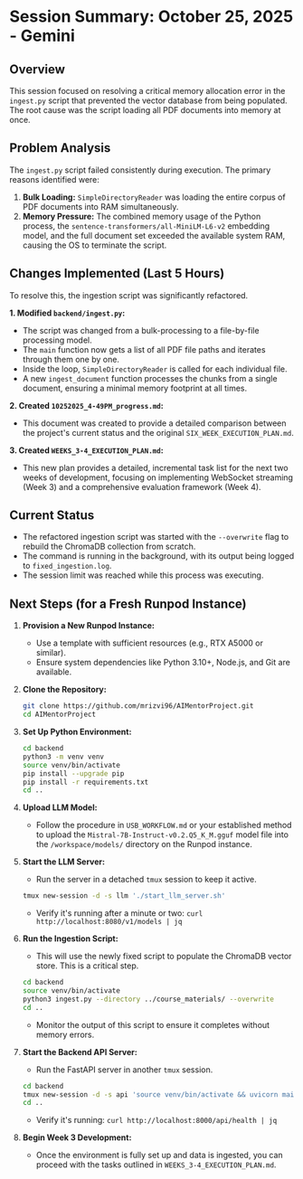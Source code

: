 # Session Summary: October 25, 2025 - Gemini

## Overview
This session focused on resolving a critical memory allocation error in the `ingest.py` script that prevented the vector database from being populated. The root cause was the script loading all PDF documents into memory at once.

## Problem Analysis
The `ingest.py` script failed consistently during execution. The primary reasons identified were:
1.  **Bulk Loading:** `SimpleDirectoryReader` was loading the entire corpus of PDF documents into RAM simultaneously.
2.  **Memory Pressure:** The combined memory usage of the Python process, the `sentence-transformers/all-MiniLM-L6-v2` embedding model, and the full document set exceeded the available system RAM, causing the OS to terminate the script.

## Changes Implemented (Last 5 Hours)

To resolve this, the ingestion script was significantly refactored.

**1. Modified `backend/ingest.py`:**
*   The script was changed from a bulk-processing to a file-by-file processing model.
*   The `main` function now gets a list of all PDF file paths and iterates through them one by one.
*   Inside the loop, `SimpleDirectoryReader` is called for each individual file.
*   A new `ingest_document` function processes the chunks from a single document, ensuring a minimal memory footprint at all times.

**2. Created `10252025_4-49PM_progress.md`:**
*   This document was created to provide a detailed comparison between the project's current status and the original `SIX_WEEK_EXECUTION_PLAN.md`.

**3. Created `WEEKS_3-4_EXECUTION_PLAN.md`:**
*   This new plan provides a detailed, incremental task list for the next two weeks of development, focusing on implementing WebSocket streaming (Week 3) and a comprehensive evaluation framework (Week 4).

## Current Status
*   The refactored ingestion script was started with the `--overwrite` flag to rebuild the ChromaDB collection from scratch.
*   The command is running in the background, with its output being logged to `fixed_ingestion.log`.
*   The session limit was reached while this process was executing.

## Next Steps (for a Fresh Runpod Instance)

1.  **Provision a New Runpod Instance:**
    *   Use a template with sufficient resources (e.g., RTX A5000 or similar).
    *   Ensure system dependencies like Python 3.10+, Node.js, and Git are available.

2.  **Clone the Repository:**
    ```bash
    git clone https://github.com/mrizvi96/AIMentorProject.git
    cd AIMentorProject
    ```

3.  **Set Up Python Environment:**
    ```bash
    cd backend
    python3 -m venv venv
    source venv/bin/activate
    pip install --upgrade pip
    pip install -r requirements.txt
    cd ..
    ```

4.  **Upload LLM Model:**
    *   Follow the procedure in `USB_WORKFLOW.md` or your established method to upload the `Mistral-7B-Instruct-v0.2.Q5_K_M.gguf` model file into the `/workspace/models/` directory on the Runpod instance.

5.  **Start the LLM Server:**
    *   Run the server in a detached `tmux` session to keep it active.
    ```bash
    tmux new-session -d -s llm './start_llm_server.sh'
    ```
    *   Verify it's running after a minute or two: `curl http://localhost:8080/v1/models | jq`

6.  **Run the Ingestion Script:**
    *   This will use the newly fixed script to populate the ChromaDB vector store. This is a critical step.
    ```bash
    cd backend
    source venv/bin/activate
    python3 ingest.py --directory ../course_materials/ --overwrite
    cd ..
    ```
    *   Monitor the output of this script to ensure it completes without memory errors.

7.  **Start the Backend API Server:**
    *   Run the FastAPI server in another `tmux` session.
    ```bash
    cd backend
    tmux new-session -d -s api 'source venv/bin/activate && uvicorn main:app --host 0.0.0.0 --port 8000 --reload'
    cd ..
    ```
    *   Verify it's running: `curl http://localhost:8000/api/health | jq`

8.  **Begin Week 3 Development:**
    *   Once the environment is fully set up and data is ingested, you can proceed with the tasks outlined in `WEEKS_3-4_EXECUTION_PLAN.md`.
